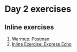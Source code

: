 # Day 2 exercises

## Inline exercises

1. [Warmup: Postman](postman.md)
1. [Inline Exercise: Express Echo](express_echo/README.md)
